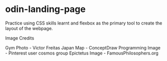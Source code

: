 # odin-landing-page
Practice using CSS skills learnt and flexbox as the primary tool to create the layout of the webpage.

Image Credits 

Gym Photo - Victor Freitas
Japan Map - ConceptDraw
Programming Image - Pinterest user cosmos group
Epictetus Image - FamousPhilosophers.org